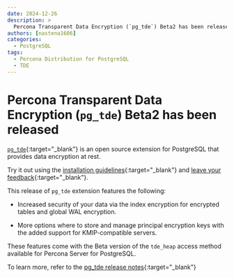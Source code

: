 ```yaml
---
date: 2024-12-26
description: >
  Percona Transparent Data Encryption (`pg_tde`) Beta2 has been released on December 26, 2024
authors: [nastena1606]
categories:
  - PostgreSQL
tags:
  - Percona Distribution for PostgreSQL
  - TDE
---
```


# Percona Transparent Data Encryption (`pg_tde`) Beta2 has been released

<!-- more -->

[`pg_tde`](https://percona.github.io/pg_tde/main/){:target="_blank"} is an open source extension for PostgreSQL that provides data encryption at rest. 

Try it out using the [installation guidelines](https://percona.github.io/pg_tde/main/install.html){:target="_blank"} and [leave your feedback](https://forums.percona.com/c/postgresql/pg-tde-transparent-data-encryption-tde/82){:target="_blank"}.

This release of `pg_tde` extension features the following:

* Increased security of your data via the index encryption for encrypted tables and global WAL encryption.  

* More options where to store and manage principal encryption keys with the added support for KMIP-compatible servers. 

These features come with the Beta version of the `tde_heap` access method available for Percona Server for PostgreSQL.

To learn more, refer to the [pg_tde release notes](https://percona.github.io/pg_tde/main/release-notes/beta2.html){:target="_blank"}